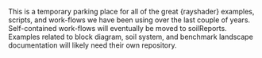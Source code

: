 This is a temporary parking place for all of the great {rayshader} examples, scripts, and work-flows we have been using over the last couple of years. Self-contained work-flows will eventually be moved to soilReports. Examples related to block diagram, soil system, and benchmark landscape documentation will likely need their own repository.
